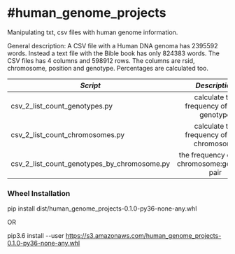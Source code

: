 <h1>#human_genome_projects</h1>
Manipulating txt, csv files with human genome information.


General description:
A CSV file with a Human DNA genoma has 2395592 words. Instead a text file with the Bible book has only 824383 words. The CSV files has 4 columns and 598912 rows. The columns are rsid, chromosome, position and genotype. Percentages are calculated too.


|*Script*                                   |*Description*                                 |*Usage*                                          |
| ------------------------------------------|:--------------------------------------------:|:------------------------------------------------|
|csv_2_list_count_genotypes.py              |calculate the frequency of each genotype      |python3 csv_2_list_count_genotypes.py file.csv   |
|csv_2_list_count_chromosomes.py            |calculate the frequency of each chromosome    |python3 csv_2_list_count_chromosomes.py file.csv |
|csv_2_list_count_genotypes_by_chromosome.py|the frequency of each chromosome:genotype pair|same logic                                       |



<h3>Wheel Installation</h3>

pip install dist/human_genome_projects-0.1.0-py36-none-any.whl

OR

pip3.6 install --user https://s3.amazonaws.com/human_genome_projects-0.1.0-py36-none-any.whl
